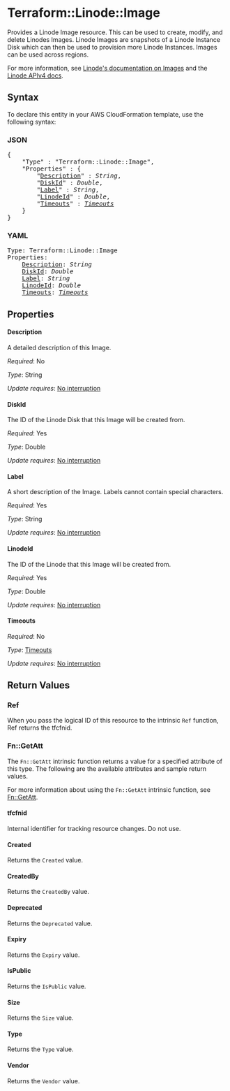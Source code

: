 # Terraform::Linode::Image

Provides a Linode Image resource.  This can be used to create, modify, and delete Linodes Images.  Linode Images are snapshots of a Linode Instance Disk which can then be used to provision more Linode Instances.  Images can be used across regions.

For more information, see [Linode's documentation on Images](https://www.linode.com/docs/platform/disk-images/linode-images/) and the [Linode APIv4 docs](https://developers.linode.com/api/v4#operation/createImage).

## Syntax

To declare this entity in your AWS CloudFormation template, use the following syntax:

### JSON

<pre>
{
    "Type" : "Terraform::Linode::Image",
    "Properties" : {
        "<a href="#description" title="Description">Description</a>" : <i>String</i>,
        "<a href="#diskid" title="DiskId">DiskId</a>" : <i>Double</i>,
        "<a href="#label" title="Label">Label</a>" : <i>String</i>,
        "<a href="#linodeid" title="LinodeId">LinodeId</a>" : <i>Double</i>,
        "<a href="#timeouts" title="Timeouts">Timeouts</a>" : <i><a href="timeouts.md">Timeouts</a></i>
    }
}
</pre>

### YAML

<pre>
Type: Terraform::Linode::Image
Properties:
    <a href="#description" title="Description">Description</a>: <i>String</i>
    <a href="#diskid" title="DiskId">DiskId</a>: <i>Double</i>
    <a href="#label" title="Label">Label</a>: <i>String</i>
    <a href="#linodeid" title="LinodeId">LinodeId</a>: <i>Double</i>
    <a href="#timeouts" title="Timeouts">Timeouts</a>: <i><a href="timeouts.md">Timeouts</a></i>
</pre>

## Properties

#### Description

A detailed description of this Image.

_Required_: No

_Type_: String

_Update requires_: [No interruption](https://docs.aws.amazon.com/AWSCloudFormation/latest/UserGuide/using-cfn-updating-stacks-update-behaviors.html#update-no-interrupt)

#### DiskId

The ID of the Linode Disk that this Image will be created from.

_Required_: Yes

_Type_: Double

_Update requires_: [No interruption](https://docs.aws.amazon.com/AWSCloudFormation/latest/UserGuide/using-cfn-updating-stacks-update-behaviors.html#update-no-interrupt)

#### Label

A short description of the Image. Labels cannot contain special characters.

_Required_: Yes

_Type_: String

_Update requires_: [No interruption](https://docs.aws.amazon.com/AWSCloudFormation/latest/UserGuide/using-cfn-updating-stacks-update-behaviors.html#update-no-interrupt)

#### LinodeId

The ID of the Linode that this Image will be created from.

_Required_: Yes

_Type_: Double

_Update requires_: [No interruption](https://docs.aws.amazon.com/AWSCloudFormation/latest/UserGuide/using-cfn-updating-stacks-update-behaviors.html#update-no-interrupt)

#### Timeouts

_Required_: No

_Type_: <a href="timeouts.md">Timeouts</a>

_Update requires_: [No interruption](https://docs.aws.amazon.com/AWSCloudFormation/latest/UserGuide/using-cfn-updating-stacks-update-behaviors.html#update-no-interrupt)

## Return Values

### Ref

When you pass the logical ID of this resource to the intrinsic `Ref` function, Ref returns the tfcfnid.

### Fn::GetAtt

The `Fn::GetAtt` intrinsic function returns a value for a specified attribute of this type. The following are the available attributes and sample return values.

For more information about using the `Fn::GetAtt` intrinsic function, see [Fn::GetAtt](https://docs.aws.amazon.com/AWSCloudFormation/latest/UserGuide/intrinsic-function-reference-getatt.html).

#### tfcfnid

Internal identifier for tracking resource changes. Do not use.

#### Created

Returns the <code>Created</code> value.

#### CreatedBy

Returns the <code>CreatedBy</code> value.

#### Deprecated

Returns the <code>Deprecated</code> value.

#### Expiry

Returns the <code>Expiry</code> value.

#### IsPublic

Returns the <code>IsPublic</code> value.

#### Size

Returns the <code>Size</code> value.

#### Type

Returns the <code>Type</code> value.

#### Vendor

Returns the <code>Vendor</code> value.

